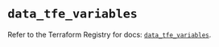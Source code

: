 # `data_tfe_variables`

Refer to the Terraform Registry for docs: [`data_tfe_variables`](https://registry.terraform.io/providers/hashicorp/tfe/0.51.0/docs/data-sources/variables).
